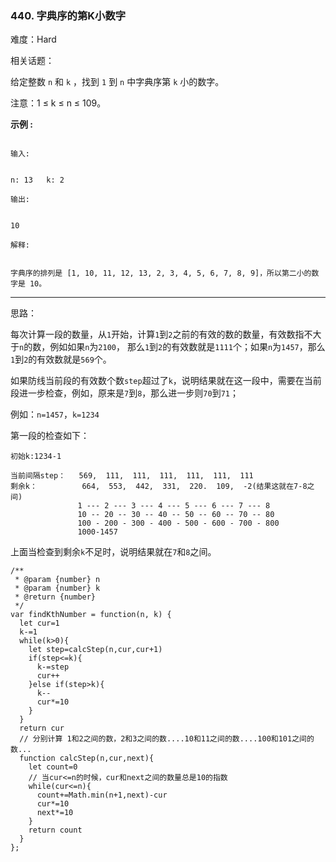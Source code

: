 ### 440. 字典序的第K小数字

难度：Hard

相关话题：

给定整数 `n` 和 `k` ，找到 `1` 到 `n` 中字典序第 `k` 小的数字。



注意：1 &le; k &le; n &le; 109。



**示例 :** 





```

输入:


n: 13   k: 2

输出:


10

解释:


字典序的排列是 [1, 10, 11, 12, 13, 2, 3, 4, 5, 6, 7, 8, 9]，所以第二小的数字是 10。

```



-----

思路：

每次计算一段的数量，从`1`开始，计算`1`到`2`之前的有效的数的数量，有效数指不大于`n`的数，例如如果`n`为`2100`，
那么`1`到`2`的有效数就是`1111`个；如果`n`为`1457`，那么`1`到`2`的有效数就是`569`个。

如果防线当前段的有效数个数`step`超过了`k`，说明结果就在这一段中，需要在当前段进一步检查，例如，原来是`7`到`8`，那么进一步则`70`到`71`；

例如：`n=1457`，`k=1234`

第一段的检查如下：
```
初始k:1234-1

当前间隔step：   569,  111,  111,  111,  111,  111,  111
剩余k：          664,  553,  442,  331,  220.  109,  -2(结果这就在7-8之间)
               1 --- 2 --- 3 --- 4 --- 5 --- 6 --- 7 --- 8
               10 -- 20 -- 30 -- 40 -- 50 -- 60 -- 70 -- 80
               100 - 200 - 300 - 400 - 500 - 600 - 700 - 800
               1000-1457   
```

上面当检查到剩余`k`不足时，说明结果就在`7`和`8`之间。


```
/**
 * @param {number} n
 * @param {number} k
 * @return {number}
 */
var findKthNumber = function(n, k) {
  let cur=1
  k-=1
  while(k>0){
    let step=calcStep(n,cur,cur+1)
    if(step<=k){
      k-=step
      cur++
    }else if(step>k){
      k--
      cur*=10
    }
  }
  return cur
  // 分别计算 1和2之间的数，2和3之间的数....10和11之间的数....100和101之间的数...
  function calcStep(n,cur,next){
    let count=0
    // 当cur<=n的时候，cur和next之间的数量总是10的指数
    while(cur<=n){
      count+=Math.min(n+1,next)-cur
      cur*=10
      next*=10
    }
    return count
  }
};



```

